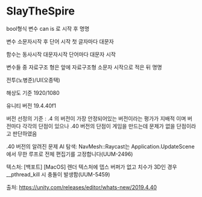 # SlayTheSpire

bool형식 변수 can is 로 시작 후 명명

변수 소문자시작 후 단어 시작 첫 글자마다 대문자 

함수는 동사시작 대문자시작 단어마다 대문자 시작

변수들 중 자료구조 형은 앞에 자료구조형 소문자 시작으로 적은 뒤 명명

전투(노병준)/UI(오종택)

해상도 기준 1920/1080

유니티 버전 19.4.40f1

버전 선정의 기준 : .4 의 버전이 가장 안정되어있는 버전이라는 평가가 지배적 이며 버전마다 각각의 단점이 있으나 .40 버전의 단점이 게임을 만드는데 문제가 없을 단점이라고 판단하였음

.40 버전의 알려진 문제 
AI 탐색: NavMesh::Raycast는 Application.UpdateScene에서 무한 루프로 전체 편집기를 고정합니다(UUM-2496)

텍스처: [백포트] [MacOS] 렌더 텍스처에 뎁스 버퍼가 없고 치수가 3D인 경우 __pthread_kill 시 충돌이 발생함(UUM-5459)

출처: https://unity.com/releases/editor/whats-new/2019.4.40
